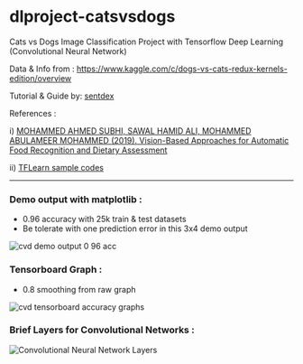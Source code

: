 # dlproject-catsvsdogs

Cats vs Dogs Image Classification Project with Tensorflow Deep Learning (Convolutional Neural Network)

Data & Info from : https://www.kaggle.com/c/dogs-vs-cats-redux-kernels-edition/overview

Tutorial & Guide by: [sentdex](https://www.youtube.com/user/sentdex)

References : 

i) [MOHAMMED AHMED SUBHI, SAWAL HAMID ALI, MOHAMMED ABULAMEER MOHAMMED (2019). Vision-Based Approaches for Automatic Food Recognition and Dietary Assessment](https://ieeexplore.ieee.org/ielx7/6287639/8600701/08666636.pdf?tp=&arnumber=8666636&isnumber=8600701&ref=aHR0cHM6Ly93d3cuZ29vZ2xlLmNvbS8=)

ii) [TFLearn sample codes](https://pythonprogramming.net/tflearn-machine-learning-tutorial/)

-------

### Demo output with matplotlib :
- 0.96 accuracy with 25k train & test datasets
- Be tolerate with one prediction error in this 3x4 demo output

![cvd demo output 0 96 acc](https://user-images.githubusercontent.com/68454409/106564595-662a8980-6568-11eb-8919-e7558a92d925.png)

### Tensorboard Graph :
- 0.8 smoothing from raw graph

![cvd tensorboard accuracy graphs](https://user-images.githubusercontent.com/68454409/106564633-717db500-6568-11eb-993d-94d1266b58a7.png)


### Brief Layers for Convolutional Networks :

![Convolutional Neural Network Layers](https://user-images.githubusercontent.com/68454409/106565752-4005e900-656a-11eb-8722-eb97aadb605b.jpeg)

